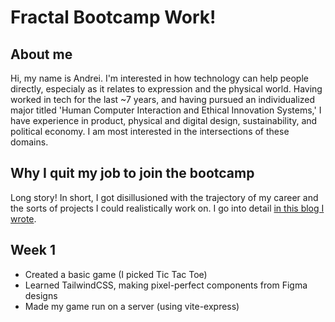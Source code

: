 # Fractal Bootcamp Work!

## About me 
Hi, my name is Andrei. I'm interested in how technology can help people directly, especialy as it relates to expression and the physical world. Having worked in tech for the last ~7 years, and having pursued an individualized major titled 'Human Computer Interaction and Ethical Innovation Systems,' I have experience in product, physical and digital design, sustainability, and political economy. I am most interested in the intersections of these domains.

## Why I quit my job to join the bootcamp
Long story! In short, I got disillusioned with the trajectory of my career and the sorts of projects I could realistically work on. I go into detail [in this blog I wrote](https://andreisthoughts.substack.com/p/why-im-quitting-my-job).

## Week 1
- Created a basic game (I picked Tic Tac Toe)
- Learned TailwindCSS, making pixel-perfect components from Figma designs
- Made my game run on a server (using vite-express)

